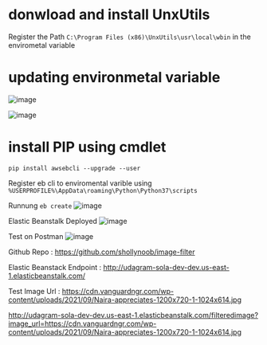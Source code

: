 
# donwload and install UnxUtils
Register the Path `C:\Program Files (x86)\UnxUtils\usr\local\wbin` in the envirometal variable

# updating environmetal variable
![image](https://user-images.githubusercontent.com/5302985/186998664-d49895ee-1358-4f34-855b-9d130dd69322.png)

![image](https://user-images.githubusercontent.com/5302985/186998864-e785ffd6-29c5-4de1-a2e8-98209269937c.png)

# install PIP using cmdlet 
`pip install awsebcli --upgrade --user`

Register eb cli to enviromental varible using `%USERPROFILE%\AppData\roaming\Python\Python37\scripts`

Runnung `eb create`
![image](https://user-images.githubusercontent.com/5302985/187049071-52534f75-a1ca-47f5-b2a5-242b28b9f266.png)

Elastic Beanstalk Deployed
![image](https://user-images.githubusercontent.com/5302985/187049214-1a6c23c5-2b89-40c1-b22a-51d87b6292af.png)


Test on Postman
![image](https://user-images.githubusercontent.com/5302985/187050303-fa0be19f-bef4-428c-bdb6-3a0c3f1951c8.png)




Github Repo : https://github.com/shollynoob/image-filter

Elastic Beanstack Endpoint :  http://udagram-sola-dev-dev.us-east-1.elasticbeanstalk.com/


Test Image Url : https://cdn.vanguardngr.com/wp-content/uploads/2021/09/Naira-appreciates-1200x720-1-1024x614.jpg

http://udagram-sola-dev-dev.us-east-1.elasticbeanstalk.com/filteredimage?image_url=https://cdn.vanguardngr.com/wp-content/uploads/2021/09/Naira-appreciates-1200x720-1-1024x614.jpg
